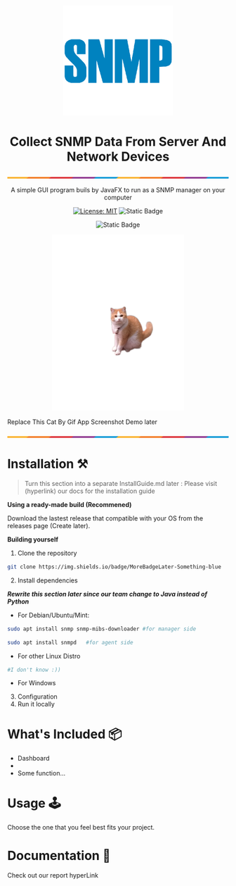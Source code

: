 <!-- Insert App Logo -->
<p align="center">
  <img src="Image/SNMP-Logo.webp" alt="Not Found Image" width=250>
</p>


<div align="center">

# Collect SNMP Data From Server And Network Devices

</div>

<p><img src="Image/ColorLine.png" alt="Not Found Image">  </p>


<p align="center">A simple GUI program buils by JavaFX to run as a SNMP manager on your computer</p>
<!-- Add some badges -->

<div align="center"> 

[![License: MIT](https://img.shields.io/badge/License-MIT-yellow.svg)](https://opensource.org/licenses/MIT)
![Static Badge](https://img.shields.io/badge/AddLater-SonarTest-green)

![Static Badge](https://img.shields.io/badge/Messenger-00B2FF?style=flat&logo=messenger&logoColor=white)


</div>


 
<!-- Screenshot of the app -->
<p align="center">
  <img src="Image/ScreenshotOfApp.png" alt="Not Found Image" width="300">
</p>
Replace This Cat By Gif App Screenshot Demo later

<p><img src="Image/ColorLine.png" alt="Not Found Image"> </P>

# Installation ⚒️

>Turn this section into a separate InstallGuide.md later : Please visit (hyperlink) our docs for the installation guide

**Using a ready-made build (Recommened)**

Download the lastest release that compatible with your OS from the releases page (Create later).

**Building yourself**

1. Clone the repository
```bash
git clone https://img.shields.io/badge/MoreBadgeLater-Something-blue
```
2. Install dependencies

***Rewrite this section later since our team change to Java instead of Python***

- For Debian/Ubuntu/Mint:

```bash
sudo apt install snmp snmp-mibs-downloader #for manager side
```
```bash
sudo apt install snmpd   #for agent side
```
- For other Linux Distro 
```bash
#I don't know :))
```
- For Windows

3. Configuration
4. Run it locally

# What's Included 📦

- Dashboard
- 
- Some function...



# Usage 🕹️


Choose the one that you feel best fits your project.

# Documentation 📜

Check out our report hyperLink


